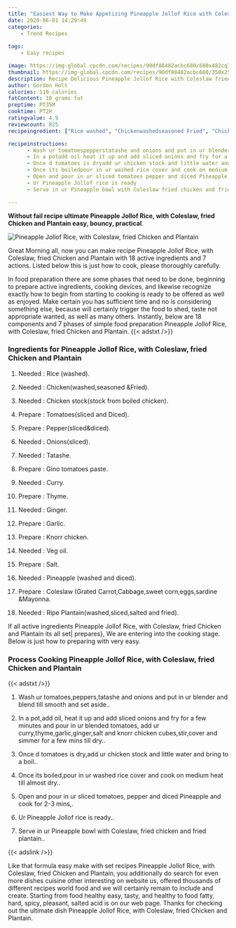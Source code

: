 ```yaml
---
title: "Easiest Way to Make Appetizing Pineapple Jollof Rice with Coleslaw fried Chicken and Plantain"
date: 2020-06-01 14:29:49
categories:
    - Trend Recipes
    
tags:
    - Easy recipes

image: https://img-global.cpcdn.com/recipes/90df88482acbc680/680x482cq70/pineapple-jollof-rice-with-coleslaw-fried-chicken-and-plantain-recipe-main-photo.jpg
thumbnail: https://img-global.cpcdn.com/recipes/90df88482acbc680/350x250cq70/pineapple-jollof-rice-with-coleslaw-fried-chicken-and-plantain-recipe-main-photo.jpg
description: Recipe Delicious Pineapple Jollof Rice with Coleslaw fried Chicken and Plantain with 18 ingredients and 7 stages of easy cooking.
author: Gordon Holt
calories: 110 calories
fatContent: 10 grams fat
preptime: PT35M
cooktime: PT2H
ratingvalue: 4.9
reviewcount: 825
recipeingredient: ["Rice washed", "Chickenwashedseasoned Fried", "Chicken stockstock from boiled chicken", "Tomatoessliced and Diced", "Peppersliceddiced", "Onionssliced", "Tatashe", "Gino tomatoes paste", "Curry", "Thyme", "Ginger", "Garlic", "Knorr chicken", "Veg oil", "Salt", "Pineapple washed and diced", "Coleslaw Grated CarrotCabbagesweet corneggssardine Mayonna", "Ripe Plantainwashedslicedsalted and fried"]

recipeinstructions: 
      - Wash ur tomatoespepperstatashe and onions and put in ur blender and blend till smooth and set aside 
      - In a potadd oil heat it up and add sliced onions and fry for a few minutes and pour in ur blended tomatoes add ur currythymegarlicgingersalt and knorr chicken cubesstircover and simmer for a few mins till dry 
      - Once d tomatoes is dryadd ur chicken stock and little water and bring to a boil 
      - Once its boiledpour in ur washed rice cover and cook on medium heat till almost dry 
      - Open and pour in ur sliced tomatoes pepper and diced Pineapple and cook for 23 mins 
      - Ur Pineapple Jollof rice is ready 
      - Serve in ur Pineapple bowl with Coleslaw fried chicken and fried plantain

---
```




**Without fail recipe ultimate Pineapple Jollof Rice, with Coleslaw, fried Chicken and Plantain easy, bouncy, practical**. 


![Pineapple Jollof Rice, with Coleslaw, fried Chicken and Plantain](https://img-global.cpcdn.com/recipes/90df88482acbc680/680x482cq70/pineapple-jollof-rice-with-coleslaw-fried-chicken-and-plantain-recipe-main-photo.jpg "Pineapple Jollof Rice, with Coleslaw, fried Chicken and Plantain")




Great Morning all, now you can make recipe Pineapple Jollof Rice, with Coleslaw, fried Chicken and Plantain with 18 active ingredients and 7 actions. Listed below this is just how to cook, please thoroughly carefully.

In food preparation there are some phases that need to be done, beginning to prepare active ingredients, cooking devices, and likewise recognize exactly how to begin from starting to cooking is ready to be offered as well as enjoyed. Make certain you has sufficient time and no is considering something else, because will certainly trigger the food to shed, taste not appropriate wanted, as well as many others. Instantly, below are 18 components and 7 phases of simple food preparation Pineapple Jollof Rice, with Coleslaw, fried Chicken and Plantain.
{{< adstxt />}}

### Ingredients for Pineapple Jollof Rice, with Coleslaw, fried Chicken and Plantain


1. Needed  : Rice (washed).

1. Needed  : Chicken(washed,seasoned &amp;Fried).

1. Needed  : Chicken stock(stock from boiled chicken).

1. Prepare  : Tomatoes(sliced and Diced).

1. Prepare  : Pepper(sliced&amp;diced).

1. Needed  : Onions(sliced).

1. Needed  : Tatashe.

1. Prepare  : Gino tomatoes paste.

1. Needed  : Curry.

1. Prepare  : Thyme.

1. Needed  : Ginger.

1. Prepare  : Garlic.

1. Prepare  : Knorr chicken.

1. Needed  : Veg oil.

1. Prepare  : Salt.

1. Needed  : Pineapple (washed and diced).

1. Prepare  : Coleslaw (Grated Carrot,Cabbage,sweet corn,eggs,sardine &amp;Mayonna.

1. Needed  : Ripe Plantain(washed,sliced,salted and fried).



If all active ingredients Pineapple Jollof Rice, with Coleslaw, fried Chicken and Plantain its all set| prepares}, We are entering into the cooking stage. Below is just how to preparing with very easy.

### Process Cooking Pineapple Jollof Rice, with Coleslaw, fried Chicken and Plantain

{{< adstxt />}}


1. Wash ur tomatoes,peppers,tatashe and onions and put in ur blender and blend till smooth and set aside..



1. In a pot,add oil, heat it up and add sliced onions and fry for a few minutes and pour in ur blended tomatoes, add ur curry,thyme,garlic,ginger,salt and knorr chicken cubes,stir,cover and simmer for a few mins till dry..



1. Once d tomatoes is dry,add ur chicken stock and little water and bring to a boil..



1. Once its boiled,pour in ur washed rice cover and cook on medium heat till almost dry..



1. Open and pour in ur sliced tomatoes, pepper and diced Pineapple and cook for 2-3 mins,.



1. Ur Pineapple Jollof rice is ready..



1. Serve in ur Pineapple bowl with Coleslaw, fried chicken and fried plantain..





{{< adslink />}}

Like that formula easy make with set recipes Pineapple Jollof Rice, with Coleslaw, fried Chicken and Plantain, you additionally do search for even more dishes cuisine other interesting on website us, offered thousands of different recipes world food and we will certainly remain to include and create. Starting from food healthy easy, tasty, and healthy to food fatty, hard, spicy, pleasant, salted acid is on our web page. Thanks for checking out the ultimate dish Pineapple Jollof Rice, with Coleslaw, fried Chicken and Plantain.
